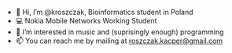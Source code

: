- 👋 Hi, I’m @kroszczak, Bioinformatics student in Poland
- 💻 Nokia Mobile Networks Working Student
- 👀 I’m interested in music and (suprisingly enough) programming
- 📫 You can reach me by mailing at roszczak.kacper@gmail.com
<!---
kroszczak/kroszczak is a ✨ special ✨ repository because its `README.md` (this file) appears on your GitHub profile.
You can click the Preview link to take a look at your changes.
--->
